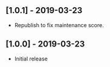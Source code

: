 ## [1.0.1] - 2019-03-23

- Republish to fix maintenance score.

## [1.0.0] - 2019-03-23

- Initial release

